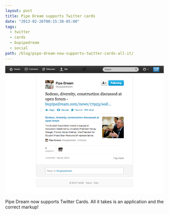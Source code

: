 ```yaml
---
layout: post
title: Pipe Dream supports Twitter cards
date: "2013-02-26T00:15:38-05:00"
tags:
  - twitter
  - cards
  - bupipedream
  - social
path: /blog/pipe-dream-now-supports-twitter-cards-all-it/
---
```


![Screenshot of a Pipe Dream Twitter card](./pipe-dream-twitter-cards.png)

Pipe Dream now supports Twitter Cards. All it takes is an application and the correct markup!
